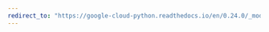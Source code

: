 ```yaml
---
redirect_to: "https://google-cloud-python.readthedocs.io/en/0.24.0/_modules/google/cloud/spanner/instance.html"
---
```

